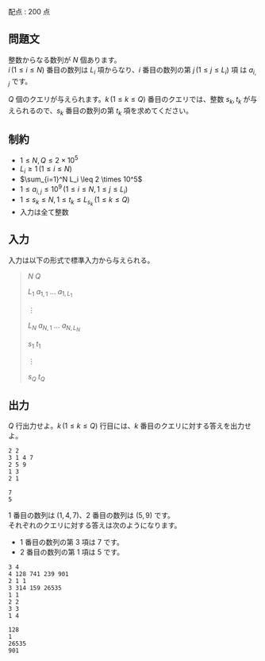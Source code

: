 配点 : $200$ 点

## 問題文

整数からなる数列が $N$ 個あります。<br>
$i \, (1 \leq i \leq N)$ 番目の数列は $L_i$ 項からなり、$i$ 番目の数列の第 $j \, (1 \leq j \leq L_i)$ 項 は $a_{i, j}$ です。

$Q$ 個のクエリが与えられます。$k \, (1 \leq k \leq Q)$ 番目のクエリでは、整数 $s_k, t_k$ が与えられるので、$s_k$ 番目の数列の第 $t_k$ 項を求めてください。

## 制約

- $1 \leq N, Q \leq 2 \times 10^5$
- $L_i \geq 1 \, (1 \leq i \leq N)$
- $\sum_{i=1}^N L_i \leq 2 \times 10^5$
- $1 \leq a_{i, j} \leq 10^9 \, (1 \leq i \leq N, 1 \leq j \leq L_i)$
- $1 \leq s_k \leq N, 1 \leq t_k \leq L_{s_k} \, (1 \leq k \leq Q)$
- 入力は全て整数

## 入力

入力は以下の形式で標準入力から与えられる。

> $N$ $Q$
> 
> $L_1$ $a_{1, 1}$ $\ldots$ $a_{1, L_1}$
> 
> $\vdots$
> 
> $L_N$ $a_{N, 1}$ $\ldots$ $a_{N, L_N}$
> 
> $s_1$ $t_1$
> 
> $\vdots$ 
> 
> $s_Q$ $t_Q$

## 出力

$Q$ 行出力せよ。$k \, (1 \leq k \leq Q)$ 行目には、$k$ 番目のクエリに対する答えを出力せよ。

```input1
2 2
3 1 4 7
2 5 9
1 3
2 1
```

```output1
7
5
```

$1$ 番目の数列は $(1, 4, 7)$、$2$ 番目の数列は $(5, 9)$ です。<br>
それぞれのクエリに対する答えは次のようになります。

- $1$ 番目の数列の第 $3$ 項は $7$ です。
- $2$ 番目の数列の第 $1$ 項は $5$ です。

```input2
3 4
4 128 741 239 901
2 1 1
3 314 159 26535
1 1
2 2
3 3
1 4
```

```output2
128
1
26535
901
```